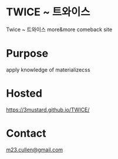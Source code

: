 # TWICE ~ 트와이스
Twice ~ 트와이스 more&more comeback site

# Purpose 
apply knowledge of materializecss

# Hosted 
https://3mustard.github.io/TWICE/

# Contact
m23.cullen@gmail.com
